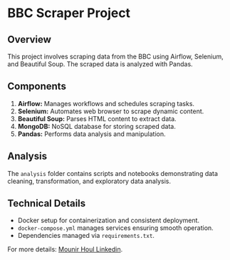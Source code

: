# BBC Scraper Project

## Overview
This project involves scraping data from the BBC using Airflow, Selenium, and Beautiful Soup. The scraped data is analyzed with Pandas.

## Components
1. **Airflow:** Manages workflows and schedules scraping tasks.
2. **Selenium:** Automates web browser to scrape dynamic content.
3. **Beautiful Soup:** Parses HTML content to extract data.
4. **MongoDB:** NoSQL database for storing scraped data.
5. **Pandas:** Performs data analysis and manipulation.

## Analysis
The `analysis` folder contains scripts and notebooks demonstrating data cleaning, transformation, and exploratory data analysis.

## Technical Details
- Docker setup for containerization and consistent deployment.
- `docker-compose.yml` manages services ensuring smooth operation.
- Dependencies managed via `requirements.txt`.

For more details: [Mounir Houl Linkedin](https://www.linkedin.com/in/mounir-houl/).
